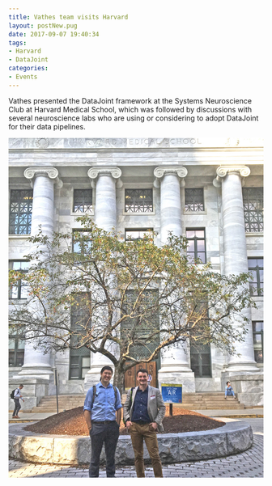 ```yaml
---
title: Vathes team visits Harvard
layout: postNew.pug
date: 2017-09-07 19:40:34
tags:
- Harvard
- DataJoint
categories: 
- Events
---
```

Vathes presented the DataJoint framework at the Systems Neuroscience Club at Harvard Medical School, which was followed by discussions with several neuroscience labs who are using or considering to adopt DataJoint for their data pipelines.

![](./static/posts/Vathes-team-visits-Harvard/harvardvisit.jpg "Dimitri and Edgar in front of the Harvard Medical School")